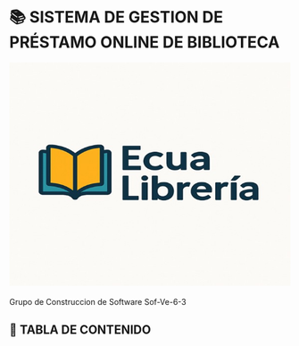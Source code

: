 # 📚  SISTEMA DE GESTION DE PRÉSTAMO  ONLINE DE  BIBLIOTECA
 
<img
src="public/img/logo.jpg"
alt="logo"
width="535px"
height="400px"
/>
<br>
<br>
Grupo de Construccion de Software Sof-Ve-6-3
## 📑 TABLA DE CONTENIDO
